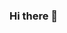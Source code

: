 ### Hi there 👋

<!--
**ojudz08/ojudz08** is a ✨ _special_ ✨ repository because its `README.md` (this file) appears on your GitHub profile.

# I'm a programmer and love to automate processes!

Here are some ideas to get you started:

- 🔭 I’m currently working on ...
- 🌱 I’m currently learning ...
- 👯 I’m looking to collaborate on ...
- 🤔 I’m looking for help with ...
- 💬 Ask me about ...
- 📫 How to reach me: ...
- 😄 Pronouns: ...
- ⚡ Fun fact: ...
-->
